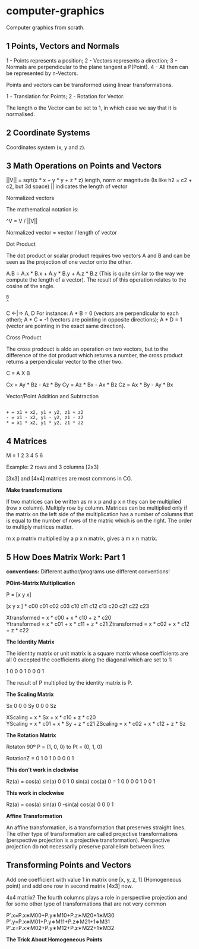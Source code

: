 # computer-graphics

Computer graphics from scrath.

<h2>1 Points, Vectors and Normals</h2>

  1 - Points represents a position;
  2 - Vectors represents a direction;
  3 - Normals are perpendicular to the plane tangent a P(Point). 
  4 - All then can be represented by n-Vectors. 
  
Points and vectors can be transformed using linear transformations.
 
  1 - Translation for Points;
  2 - Rotation for Vector.
  
The length o the Vector can be set to 1, in which case we say that it is normalised.

<h2>2 Coordinate Systems</h2>

Coordinates system (x, y and z).

<h2>3 Math Operations on Points and Vectors</h2>

||V|| = sqrt(x * x + y * y + z * z) length, norm or magnitude (Is like h2 = c2 + c2, but 3d space)
|| indicates the length of vector

Normalized vectors

The mathematical notation is:

^V = V / ||V|| 

Normalized vector = vector / length of vector

Dot Product 

The dot product or scalar product requires two vectors A and B  and can be seen as the projection of one vector onto the other.

A.B = A.x * B.x + A.y * B.y + A.z * B.z (This is quite similar to the way we compute the length of a vector). The result of this operation relates to the cosine of the angle.

    B
    ^
C <-|=> A, D  For instance: A * B = 0 (vectors are perpendicular to each  other);  A * C = -1 (vectors are pointing in opposite directions); A * D = 1 (vector are pointing in the exact same direction).

Cross Product

The cross prodcuct is aldo an operation on two vectors, but to the difference of the dot product which returns a number, the cross product returns a perpendicular vector to the other two.

C = A X B

Cx = Ay * Bz - Az * By
Cy = Az * Bx - Ax * Bz
Cz = Ax * By - Ay * Bx


Vector/Point Addition and Subtraction

<code>
+ = x1 + x2, y1 + y2, z1 + z2
- = x1 - x2, y1 - y2, z1 - z2
* = x1 * x2, y1 * y2, z1 * z2
</code>  


<h2>4 Matrices</h2>

M = 1 2 3
    4 5 6
    
Example: 2 rows and 3 columns [2x3]

[3x3] and [4x4] matrices are most commons in CG.

<b>Make transformations</b>

If two matrices can be written as m x p and p x n they can be multiplied (row x column). Multiply row by column.
Matrices can be multiplied only if the matrix on the left side of the multiplication has a number of columns that is equal to the number of rows of the matric which is on the right. The order to multiply matrices matter.

m x p matrix multiplied by a p x n matrix, gives a m x n matrix.

<h2>5 How Does Matrix Work: Part 1</h2>

<b>conventions:</b> Different author/programs use different conventions!

<b>POint-Matrix Multiplication</b>

P = [x y x]

[x y x ] *  c00 c01 c02 c03
            c10 c11 c12 c13
            c20 c21 c22 c23
            
Xtransformed = x * c00 + x * c10 + z * c20           
Ytransformed = x * c01 + x * c11 + z * c21
Ztransformed = x * c02 + x * c12 + z * c22

<b>The Identity Matrix</b>

The identity matrix or unit matrix is a square matrix whose coefficients are all 0 excepted the coefficients along the diagonal which are set to 1:

1 0 0
0 1 0
0 0 1

The result of P multiplied by the identity matrix is P.

<b>The Scaling Matrix</b>

Sx 0 0
0 Sy 0
0 0 Sz

XScaling = x * Sx + x * c10 + z * c20           
YScaling = x * c01 + x * Sy + z * c21
ZScaling = x * c02 + x * c12 + z * Sz

<b>The Rotation Matrix</b>

Rotaton 90º P = (1, 0, 0) to Pt = (0, 1, 0) 

RotationZ = 0 1 0
            1 0 0
            0 0 1  


<b>This don't work in clockwise</b>

Rz(a) = cos(a) sin(a) 0   0 1 0
        sin(a) cos(a) 0 = 1 0 0
        0      0      1   0 0 1 
        
<b>This work in clockwise</b>

Rz(a) = cos(a)  sin(a) 0
        -sin(a) cos(a) 0
        0       0      1
        
<b>Affine Transformation</b>

An affine transformation, is a transformation that preserves straight lines. The other type of transformation are called projective transformations (perspective projection is a projective transformation). Perspective projection do not necessarily preserve parallelism between lines. 

<h2>Transforming Points and Vectors</h2>


Add one coefficient with value 1 in matrix one [x, y, z, 1] (Homogeneous point) and add one row in second matrix [4x3] now.

4x4 matrix? The fourth columns plays a role in perspective projection and for some other type of transformations that are not very common

P′.x=P.x∗M00+P.y∗M10+P.z∗M20+1∗M30
P′.y=P.x∗M01+P.y∗M11+P.z∗M21+1∗M31
P′.z=P.x∗M02+P.y∗M12+P.z∗M22+1∗M32

<b>The Trick About Homogeneous Points</b>


